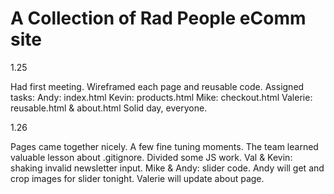 # A Collection of Rad People eComm site

1.25

Had first meeting. Wireframed each page and reusable code.
Assigned tasks:
  Andy: index.html
  Kevin: products.html
  Mike: checkout.html
  Valerie: reusable.html & about.html
Solid day, everyone.

1.26

Pages came together nicely. A few fine tuning moments. The team learned valuable lesson about .gitignore.
Divided some JS work. Val & Kevin: shaking invalid newsletter input. Mike & Andy: slider code.
Andy will get and crop images for slider tonight. Valerie will update about page.

